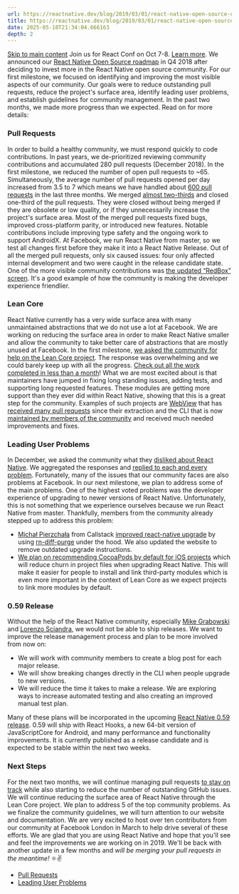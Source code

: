 ```yaml
---
url: https://reactnative.dev/blog/2019/03/01/react-native-open-source-update
title: https://reactnative.dev/blog/2019/03/01/react-native-open-source-update
date: 2025-05-10T21:34:04.666163
depth: 2
---
```


[Skip to main content](https://reactnative.dev/blog/2019/03/01/react-native-open-source-update#__docusaurus_skipToContent_fallback)
Join us for React Conf on Oct 7-8. [Learn more](https://conf.react.dev).
We announced our [React Native Open Source roadmap](https://reactnative.dev/blog/2018/11/01/oss-roadmap) in Q4 2018 after deciding to invest more in the React Native open source community.
For our first milestone, we focused on identifying and improving the most visible aspects of our community. Our goals were to reduce outstanding pull requests, reduce the project's surface area, identify leading user problems, and establish guidelines for community management.
In the past two months, we made more progress than we expected. Read on for more details:
### Pull Requests[​](https://reactnative.dev/blog/2019/03/01/react-native-open-source-update#pull-requests "Direct link to Pull Requests")
In order to build a healthy community, we must respond quickly to code contributions. In past years, we de-prioritized reviewing community contributions and accumulated 280 pull requests (December 2018). In the first milestone, we reduced the number of open pull requests to ~65. Simultaneously, the average number of pull requests opened per day increased from 3.5 to 7 which means we have handled about [600 pull requests](https://github.com/facebook/react-native/pulls?page=24&q=is%3Apr+closed%3A%3E2018-12-01&utf8=%E2%9C%93) in the last three months.
We merged [almost two-thirds](https://github.com/facebook/react-native/pulls?utf8=%E2%9C%93&q=is%3Apr+closed%3A%3E2018-12-01+label%3A%22Merged%22+) and closed one-third of the pull requests. They were closed without being merged if they are obsolete or low quality, or if they unnecessarily increase the project's surface area. Most of the merged pull requests fixed bugs, improved cross-platform parity, or introduced new features. Notable contributions include improving type safety and the ongoing work to support AndroidX.
At Facebook, we run React Native from master, so we test all changes first before they make it into a React Native Release. Out of all the merged pull requests, only six caused issues: four only affected internal development and two were caught in the release candidate state.
One of the more visible community contributions was [the updated “RedBox” screen](https://github.com/facebook/react-native/pull/22242). It's a good example of how the community is making the developer experience friendlier.
### Lean Core[​](https://reactnative.dev/blog/2019/03/01/react-native-open-source-update#lean-core "Direct link to Lean Core")
React Native currently has a very wide surface area with many unmaintained abstractions that we do not use a lot at Facebook. We are working on reducing the surface area in order to make React Native smaller and allow the community to take better care of abstractions that are mostly unused at Facebook.
In the first milestone, [we asked the community for help on the Lean Core project](https://twitter.com/reactnative/status/1093171521114247171). The response was overwhelming and we could barely keep up with all the progress. [Check out all the work completed in less than a month](https://github.com/facebook/react-native/issues/23313)!
What we are most excited about is that maintainers have jumped in fixing long standing issues, adding tests, and supporting long requested features. These modules are getting more support than they ever did within React Native, showing that this is a great step for the community. Examples of such projects are [WebView](https://github.com/react-native-community/react-native-webview) that has [received many pull requests](https://twitter.com/titozzz/status/1101283928026034176) since their extraction and the CLI that is now [maintained by members of the community](https://blog.callstack.io/the-react-native-cli-has-a-new-home-79b63838f0e6) and received much needed improvements and fixes.
### Leading User Problems[​](https://reactnative.dev/blog/2019/03/01/react-native-open-source-update#leading-user-problems "Direct link to Leading User Problems")
In December, we asked the community what they [disliked about React Native](https://github.com/react-native-community/discussions-and-proposals/issues/64). We aggregated the responses and [replied to each and every problem](https://github.com/react-native-community/discussions-and-proposals/issues/104). Fortunately, many of the issues that our community faces are also problems at Facebook. In our next milestone, we plan to address some of the main problems.
One of the highest voted problems was the developer experience of upgrading to newer versions of React Native. Unfortunately, this is not something that we experience ourselves because we run React Native from master. Thankfully, members from the community already stepped up to address this problem:
  * [Michał Pierzchała](https://github.com/thymikee) from Callstack [improved react-native upgrade](https://github.com/react-native-community/react-native-cli/pull/176/files) by using [rn-diff-purge](https://github.com/react-native-community/rn-diff-purge) under the hood. We also updated the website to remove outdated upgrade instructions.
  * [We plan on recommending CocoaPods by default for iOS projects](https://github.com/facebook/react-native/pull/23563) which will reduce churn in project files when upgrading React Native. This will make it easier for people to install and link third-party modules which is even more important in the context of Lean Core as we expect projects to link more modules by default.


### 0.59 Release[​](https://reactnative.dev/blog/2019/03/01/react-native-open-source-update#059-release "Direct link to 0.59 Release")
Without the help of the React Native community, especially [Mike Grabowski](https://github.com/grabbou) and [Lorenzo Sciandra](https://github.com/kelset), we would not be able to ship releases. We want to improve the release management process and plan to be more involved from now on:
  * We will work with community members to create a blog post for each major release.
  * We will show breaking changes directly in the CLI when people upgrade to new versions.
  * We will reduce the time it takes to make a release. We are exploring ways to increase automated testing and also creating an improved manual test plan.


Many of these plans will be incorporated in the upcoming [React Native 0.59 release](https://github.com/facebook/react-native/releases/tag/v0.59.0-rc.3). 0.59 will ship with React Hooks, a new 64-bit version of JavaScriptCore for Android, and many performance and functionality improvements. It is currently published as a release candidate and is expected to be stable within the next two weeks.
### Next Steps[​](https://reactnative.dev/blog/2019/03/01/react-native-open-source-update#next-steps "Direct link to Next Steps")
For the next two months, we will continue managing pull requests [to stay on track](https://k03lwm00zo.codesandbox.io/) while also starting to reduce the number of outstanding GitHub issues. We will continue reducing the surface area of React Native through the Lean Core project. We plan to address 5 of the top community problems. As we finalize the community guidelines, we will turn attention to our website and documentation.
We are very excited to host over ten contributors from our community at Facebook London in March to help drive several of these efforts. We are glad that you are using React Native and hope that you'll see and feel the improvements we are working on in 2019. We'll be back with another update in a few months and _will be merging your pull requests in the meantime!_ ⚛️✌️
  * [Pull Requests](https://reactnative.dev/blog/2019/03/01/react-native-open-source-update#pull-requests)
  * [Leading User Problems](https://reactnative.dev/blog/2019/03/01/react-native-open-source-update#leading-user-problems)



